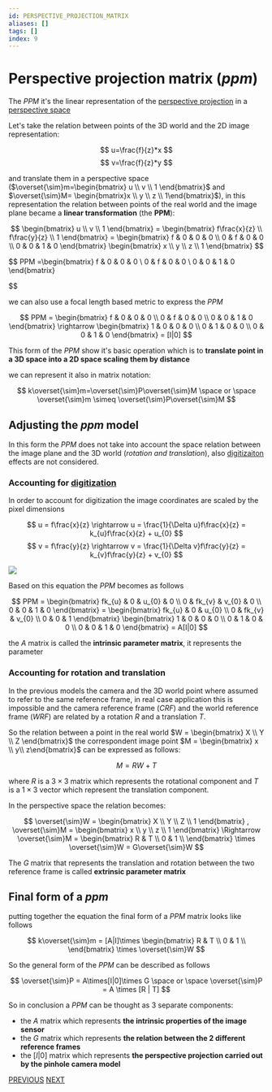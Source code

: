 ```yaml
---
id: PERSPECTIVE_PROJECTION_MATRIX
aliases: []
tags: []
index: 9
---
```


# Perspective projection matrix ($ppm$)

The $PPM$ it's the linear representation of the [perspective projection](perspective_projection.md) in a [perspective space](computer_vision/perspective_space.md)

Let's take the relation between points of the 3D world and the 2D image representation:

$$
u=\frac{f}{z}*x
$$
$$
v=\frac{f}{z}*y
$$

and translate them in a perspective space ($\overset{\sim}m=\begin{bmatrix}  u \\ v \\ 1 \end{bmatrix}$ and $\overset{\sim}M= \begin{bmatrix}x \\ y \\ z \\ 1\end{bmatrix}$), in this representation the relation between points of the real world and the image plane became a **linear transformation** (the **PPM**):

$$
\begin{bmatrix}
u \\
v \\
1
\end{bmatrix} =
\begin{bmatrix}
f\frac{x}{z} \\
f\frac{y}{z} \\
1
\end{bmatrix} =
\begin{bmatrix}
f & 0 & 0 & 0 \\
0 & f & 0 & 0 \\
0 & 0 & 1 & 0
\end{bmatrix}
\begin{bmatrix}
x \\
y \\
z \\
1
\end{bmatrix}
$$

$$
PPM =\begin{bmatrix}
f & 0 & 0 & 0 \\
0 & f & 0 & 0 \\
0 & 0 & 1 & 0
\end{bmatrix}

$$

we can also use a focal length based metric to express the $PPM$

$$
PPM = \begin{bmatrix}
f & 0 & 0 & 0 \\
0 & f & 0 & 0 \\
0 & 0 & 1 & 0
\end{bmatrix} \rightarrow
\begin{bmatrix}
1 & 0 & 0 & 0 \\
0 & 1 & 0 & 0 \\
0 & 0 & 1 & 0
\end{bmatrix} =
[I|0]
$$

This form of the $PPM$ show it's basic operation which is to **translate point in a 3D space into a 2D space scaling them by distance**

we can represent it also in matrix notation:

$$
k\overset{\sim}m=\overset{\sim}P\overset{\sim}M \space or \space \overset{\sim}m \simeq \overset{\sim}P\overset{\sim}M
$$

## Adjusting the $ppm$ model

In this form the $PPM$ does not take into account the space relation between the image plane and the 3D world (*rotation and translation*), also [digitizaiton](computer_vision/image_digitization.md) effects are not considered.

### Accounting for [digitization](computer_vision/image_digitization.md)

In order to account for digitization the image coordinates are scaled by the pixel dimensions

$$
u = f\frac{x}{z} \rightarrow u = \frac{1}{\Delta u}f\frac{x}{z} = k_{u}f\frac{x}{z} + u_{0}
$$
$$
v = f\frac{y}{z} \rightarrow v = \frac{1}{\Delta v}f\frac{y}{z} = k_{v}f\frac{y}{z} + v_{0}
$$

![](computer_vision/Pasted_image_20240221201431.png)

Based on this equation the $PPM$ becomes as follows

$$
PPM = \begin{bmatrix}
fk_{u} & 0 & u_{0} & 0 \\
0 & fk_{v} & v_{0} & 0 \\
0 & 0 & 1 & 0
\end{bmatrix} =
\begin{bmatrix}
fk_{u} & 0 & u_{0} \\
0 & fk_{v} & v_{0} \\
0 & 0 & 1
\end{bmatrix}
\begin{bmatrix}
1 & 0 & 0 & 0 \\
0 & 1 & 0 & 0 \\
0 & 0 & 1 & 0
\end{bmatrix} =
A[I|0]
$$

the $A$ matrix is called the **intrinsic parameter matrix**, it represents the parameter

### Accounting for rotation and translation

In the previous models the camera and the 3D world point where assumed to refer to the same reference frame, in real case application this is impossible and the camera reference frame (*CRF*) and the world reference frame (*WRF*) are related by a rotation $R$ and a translation $T$.

So the relation between a point in the real world $W = \begin{bmatrix} X \\ Y \\ Z \end{bmatrix}$ the correspondent image point $M = \begin{bmatrix} x \\ y\\ z\end{bmatrix}$ can be expressed as follows:

$$
M = RW + T
$$

where $R$ is a $3\times3$ matrix which represents the rotational component and $T$ is a $1\times 3$ vector which represent the translation component.

In the perspective space the relation becomes:

$$
\overset{\sim}W = \begin{bmatrix}
X \\
Y \\
Z \\
1
\end{bmatrix} ,
\overset{\sim}M = \begin{bmatrix}
x \\
y \\
z \\
1
\end{bmatrix} \Rightarrow
\overset{\sim}M =
\begin{bmatrix}
R & T \\
0 & 1 \\
\end{bmatrix} \times \overset{\sim}W = G\overset{\sim}W
$$

The $G$ matrix that represents the translation and rotation between the two reference frame is called **extrinsic parameter matrix**

## Final form of a $ppm$

putting together the equation the final form of a $PPM$ matrix looks like follows


$$
k\overset{\sim}m = [A|I]\times
\begin{bmatrix}
R & T \\
0 & 1 \\
\end{bmatrix} \times \overset{\sim}W
$$

So the general form of the $PPM$ can be described as follows


$$
\overset{\sim}P = A\times[I|0]\times G \space or \space \overset{\sim}P = A \times [R | T]
$$

So in conclusion a $PPM$ can be thought as 3 separate components:

- the $A$ matrix which represents **the intrinsic properties of the image sensor**
- the $G$ matrix which represents **the relation between the 2 different reference frames**
- the $[I|0]$ matrix which represents **the perspective projection carried out by the pinhole camera model**

[PREVIOUS](computer_vision/image_formation_acquisition/perspective_space.md) [NEXT](computer_vision/image_formation_acquisition/homography.md)
